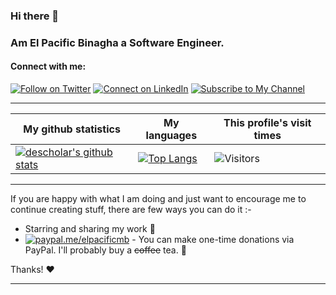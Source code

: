 ### Hi there 👋

### Am El Pacific Binagha a Software Engineer.

#### Connect with me:

[![Follow on Twitter](https://img.shields.io/badge/--twitter?label=Twitter&logo=Twitter&style=social)](https://twitter.com/Elpacific_m_bin) [![Connect on LinkedIn](https://img.shields.io/badge/--linkedin?label=LinkedIn&logo=LinkedIn&style=social)](https://www.linkedin.com/in/elpacific-binagha) [![Subscribe to My Channel](https://img.shields.io/badge/--gmail?label=YouTube&logo=YouTube&style=social)](https://www.youtube.com/c/ElpacificBinagha)
___

|My github statistics|My languages|This profile's visit times|
|-|-|-|
|[![descholar's github stats](https://github-readme-stats.vercel.app/api?username=elpacificmb&show_icons=true&theme=dark&hide_title=true)](https://github.com/elpacificmb)|[![Top Langs](https://github-readme-stats.vercel.app/api/top-langs/?username=elpacificmb&show_icons=true&theme=dark&layout=compact&hide_title=true)](https://github.com/elpacificmb)|![Visitors](https://profile-counter.glitch.me/%7Belpacificmb%7D/count.svg)
___

If you are happy with what I am doing and just want to encourage me to continue creating stuff, there are few ways you can do it :-

- Starring and sharing my work :rocket:
- [![paypal.me/elpacificmb](https://ionicabizau.github.io/badges/paypal.svg)](https://www.paypal.me/elpacificmb) - You can make one-time donations via PayPal. I'll probably buy a ~~coffee~~ tea. :tea:

Thanks! :heart:
___
<!--

- 🔭 I’m currently working on ...
- 🌱 I’m currently learning ...
- 👯 I’m looking to collaborate on ...
- 🤔 I’m looking for help with ...
- 💬 Ask me about ...
- 📫 How to reach me: ...
- 😄 Pronouns: ...
- ⚡ Fun fact: ...

-->
